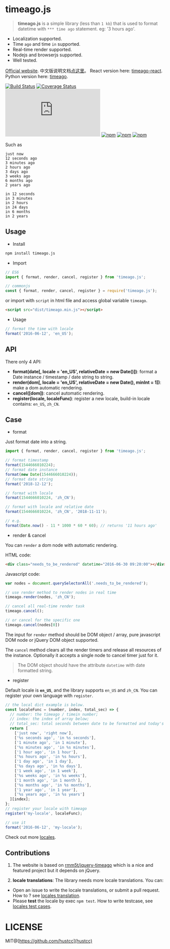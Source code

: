 # timeago.js

> **timeago.js** is a simple library (less than `1 kb`) that is used to format datetime with `*** time ago` statement. eg: '3 hours ago'.

 - Localization supported.
 - Time `ago` and time `in` supported.
 - Real-time render supported.
 - Nodejs and browserjs supported.
 - Well tested.

[Official website](https://timeago.org/). 中文版说明文档[点这里](README_zh.md)。 React version here: [timeago-react](https://github.com/hustcc/timeago-react). Python version here: [timeago](https://github.com/hustcc/timeago).

[![Build Status](https://img.shields.io/travis/hustcc/timeago.js.svg)](https://travis-ci.org/hustcc/timeago.js)
[![Coverage Status](https://coveralls.io/repos/github/hustcc/timeago.js/badge.svg?branch=master)](https://coveralls.io/github/hustcc/timeago.js?branch=master)
[![gzip](https://img.badgesize.io/https://unpkg.com/timeago.js/dist/timeago.min.js?compression=gzip)](https://unpkg.com/timeago.js/dist/timeago.min.js)
[![npm](https://img.shields.io/npm/v/timeago.js.svg)](https://www.npmjs.com/package/timeago.js)
[![npm](https://img.shields.io/npm/dm/timeago.js.svg)](https://www.npmjs.com/package/timeago.js)
[![npm](https://img.shields.io/npm/l/timeago.js.svg)](https://www.npmjs.com/package/timeago.js)


Such as

```plain
just now
12 seconds ago
3 minutes ago
2 hours ago
3 days ago
3 weeks ago
6 months ago
2 years ago

in 12 seconds
in 3 minutes
in 2 hours
in 24 days
in 6 months
in 2 years
```



## Usage

 - Install

```bash
npm install timeago.js
```

 - Import

```js
// ES6
import { format, render, cancel, register } from 'timeago.js';

// commonjs
const { format, render, cancel, register } = require('timeago.js');
```

or import with `script` in html file and access global variable `timeago`.

```html
<script src="dist/timeago.min.js"></script>
```

 - Usage

```js
// format the time with locale
format('2016-06-12', 'en_US');
```



## API

There only 4 API:

 - **format(date[, locale = 'en_US', relativeDate = new Date()])**: format a Date instance / timestamp / date string to string.
 - **render(dom[, locale = 'en_US', relativeDate = new Date(), minInt = 1])**: make a dom automatic rendering.
 - **cancel([dom])**: cancel automatic rendering.
 - **register(locale, localeFunc)**: register a new locale, build-in locale contains: `en_US`, `zh_CN`.


## Case

 - format

Just format date into a string.

```js
import { format, render, cancel, register } from 'timeago.js';

// format timestamp
format(1544666010224);
// format date instance
format(new Date(1544666010224));
// format date string
format('2018-12-12');

// format with locale
format(1544666010224, 'zh_CN');

// format with locale and relative date
format(1544666010224, 'zh_CN', '2018-11-11');

// e.g.
format(Date.now() - 11 * 1000 * 60 * 60); // returns '11 hours ago'
``` 


 - render & cancel
 
You can `render` a dom node with automatic rendering.

HTML code:

```html
<div class="needs_to_be_rendered" datetime="2016-06-30 09:20:00"></div>
```

Javascript code:

```js
var nodes = document.querySelectorAll('.needs_to_be_rendered');

// use render method to render nodes in real time
timeago.render(nodes, 'zh_CN');

// cancel all real-time render task
timeago.cancel();

// or cancel for the specific one
timeago.cancel(nodes[0])
```

The input for `render` method should be DOM object / array, pure javascript DOM node or jQuery DOM object supported.

The `cancel` method clears all the render timers and release all resources of the instance. Optionally it accepts a single node to cancel timer just for it.

> The DOM object should have the attribute `datetime` with date formatted string.


 - register

Default locale is **`en_US`**, and the library supports `en_US` and `zh_CN`. You can register your own language with `register`.

```js
// the local dict example is below.
const localeFunc = (number, index, total_sec) => {
  // number: the timeago / timein number;
  // index: the index of array below;
  // total_sec: total seconds between date to be formatted and today's date;
  return [
    ['just now', 'right now'],
    ['%s seconds ago', 'in %s seconds'],
    ['1 minute ago', 'in 1 minute'],
    ['%s minutes ago', 'in %s minutes'],
    ['1 hour ago', 'in 1 hour'],
    ['%s hours ago', 'in %s hours'],
    ['1 day ago', 'in 1 day'],
    ['%s days ago', 'in %s days'],
    ['1 week ago', 'in 1 week'],
    ['%s weeks ago', 'in %s weeks'],
    ['1 month ago', 'in 1 month'],
    ['%s months ago', 'in %s months'],
    ['1 year ago', 'in 1 year'],
    ['%s years ago', 'in %s years']
  ][index];
};
// register your locale with timeago
register('my-locale', localeFunc);

// use it
format('2016-06-12', 'my-locale');
```

Check out more [locales](src/lang).



## Contributions

1. The website is based on [rmm5t/jquery-timeago](https://github.com/rmm5t/jquery-timeago) which is a nice and featured project but it depends on jQuery.

2. **locale translations**: The library needs more locale translations. You can:

 - Open an issue to write the locale translations, or submit a pull request. How to ? see [locales translation](src/lang/).
 - Please **test** the locale by exec `npm test`. How to write testcase, see [locales test cases](__tests__/lang/).



# LICENSE

MIT@[https://github.com/hustcc](hustcc)
